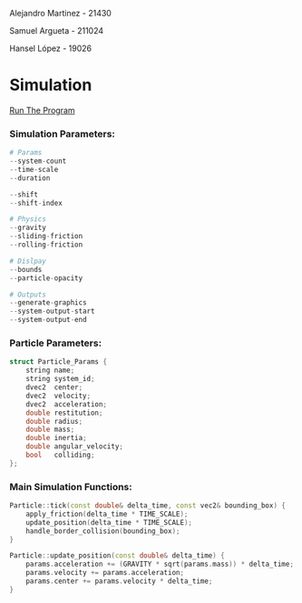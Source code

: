 Alejandro Martinez - 21430

Samuel Argueta - 211024

Hansel López - 19026

# Simulation
[Run The Program](./Run.py)

### Simulation Parameters:
```python
# Params
--system-count
--time-scale
--duration

--shift
--shift-index

# Physics
--gravity
--sliding-friction
--rolling-friction

# Dislpay
--bounds
--particle-opacity

# Outputs
--generate-graphics
--system-output-start
--system-output-end

```
### Particle Parameters:
```cpp
struct Particle_Params {
	string name;
	string system_id;
	dvec2  center;
	dvec2  velocity;
	dvec2  acceleration;
	double restitution;
	double radius;
	double mass;
	double inertia;
	double angular_velocity;
	bool   colliding;
};
```
### Main Simulation Functions:
```cpp
Particle::tick(const double& delta_time, const vec2& bounding_box) {
	apply_friction(delta_time * TIME_SCALE);
	update_position(delta_time * TIME_SCALE);
	handle_border_collision(bounding_box);
}

Particle::update_position(const double& delta_time) {
	params.acceleration += (GRAVITY * sqrt(params.mass)) * delta_time;
	params.velocity += params.acceleration;
	params.center += params.velocity * delta_time;
}
```
